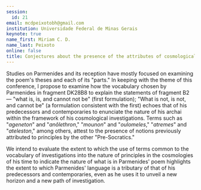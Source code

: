 ```yaml
---
session:
  id: 21
email: mcdpeixotobh@gmail.com
institution: Universidade Federal de Minas Gerais
keynote: true
name_first: Miriam C. D.
name_last: Peixoto
online: false
title: Conjectures about the presence of the attributes of cosmological principles in the discourse on the nature of “what is” (DK28B8)
---
```

Studies on Parmenides and its reception have mostly focused on examining the poem's theses and each of its "parts." In keeping with the theme of this conference, I propose to examine how the vocabulary chosen by Parmenides in fragment DK28B8 to explain the statements of fragment B2 — "what is, is, and cannot not be" (first formulation); "What is not, is not, and cannot be" (a formulation consistent with the first) echoes that of his predecessors and contemporaries to enunciate the nature of his archai within the framework of his cosmological investigations. Terms such as "*ageneton*" and "*anôlethron*," "*mounon*" and "*oulomeles*," "*atremes*" and "*ateleston*," among others, attest to the presence of notions previously attributed to principles by the other "Pre-Socratics."

We intend to evaluate the extent to which the use of terms common to the vocabulary of investigations into the nature of principles in the cosmologies of his time to indicate the nature of what is in Parmenides' poem highlights the extent to which Parmenides' language is a tributary of that of his predecessors and contemporaries, even as he uses it to unveil a new horizon and a new path of investigation.
